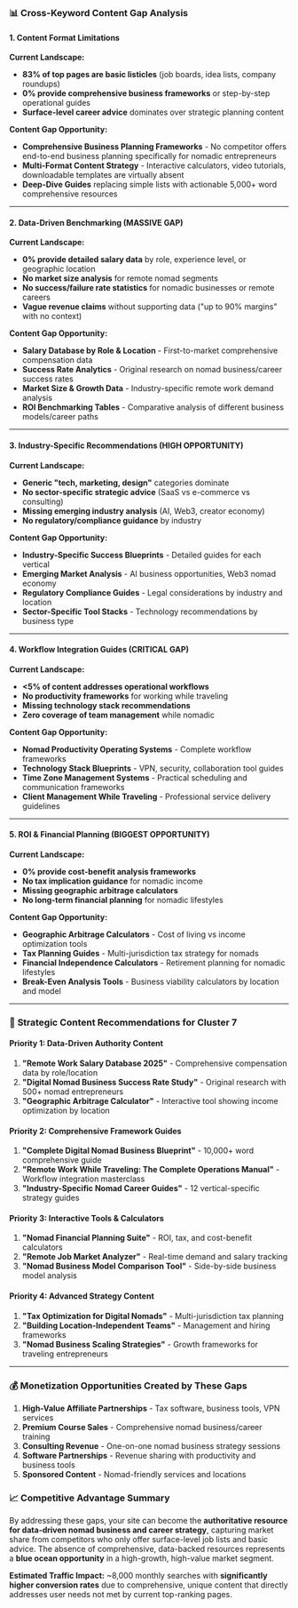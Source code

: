 ### 📊 **Cross-Keyword Content Gap Analysis**

#### **1. Content Format Limitations**

**Current Landscape:**
- **83% of top pages are basic listicles** (job boards, idea lists, company roundups)
- **0% provide comprehensive business frameworks** or step-by-step operational guides
- **Surface-level career advice** dominates over strategic planning content

**Content Gap Opportunity:**
- **Comprehensive Business Planning Frameworks** - No competitor offers end-to-end business planning specifically for nomadic entrepreneurs
- **Multi-Format Content Strategy** - Interactive calculators, video tutorials, downloadable templates are virtually absent
- **Deep-Dive Guides** replacing simple lists with actionable 5,000+ word comprehensive resources

---

#### **2. Data-Driven Benchmarking (MASSIVE GAP)**

**Current Landscape:**
- **0% provide detailed salary data** by role, experience level, or geographic location
- **No market size analysis** for remote nomad segments
- **No success/failure rate statistics** for nomadic businesses or remote careers
- **Vague revenue claims** without supporting data ("up to 90% margins" with no context)

**Content Gap Opportunity:**
- **Salary Database by Role & Location** - First-to-market comprehensive compensation data
- **Success Rate Analytics** - Original research on nomad business/career success rates
- **Market Size & Growth Data** - Industry-specific remote work demand analysis
- **ROI Benchmarking Tables** - Comparative analysis of different business models/career paths

---

#### **3. Industry-Specific Recommendations (HIGH OPPORTUNITY)**

**Current Landscape:**
- **Generic "tech, marketing, design"** categories dominate
- **No sector-specific strategic advice** (SaaS vs e-commerce vs consulting)
- **Missing emerging industry analysis** (AI, Web3, creator economy)
- **No regulatory/compliance guidance** by industry

**Content Gap Opportunity:**
- **Industry-Specific Success Blueprints** - Detailed guides for each vertical
- **Emerging Market Analysis** - AI business opportunities, Web3 nomad economy
- **Regulatory Compliance Guides** - Legal considerations by industry and location
- **Sector-Specific Tool Stacks** - Technology recommendations by business type

---

#### **4. Workflow Integration Guides (CRITICAL GAP)**

**Current Landscape:**
- **<5% of content addresses operational workflows**
- **No productivity frameworks** for working while traveling
- **Missing technology stack recommendations**
- **Zero coverage of team management** while nomadic

**Content Gap Opportunity:**
- **Nomad Productivity Operating Systems** - Complete workflow frameworks
- **Technology Stack Blueprints** - VPN, security, collaboration tool guides
- **Time Zone Management Systems** - Practical scheduling and communication frameworks
- **Client Management While Traveling** - Professional service delivery guidelines

---

#### **5. ROI & Financial Planning (BIGGEST OPPORTUNITY)**

**Current Landscape:**
- **0% provide cost-benefit analysis frameworks**
- **No tax implication guidance** for nomadic income
- **Missing geographic arbitrage calculators**
- **No long-term financial planning** for nomadic lifestyles

**Content Gap Opportunity:**
- **Geographic Arbitrage Calculators** - Cost of living vs income optimization tools
- **Tax Planning Guides** - Multi-jurisdiction tax strategy for nomads
- **Financial Independence Calculators** - Retirement planning for nomadic lifestyles
- **Break-Even Analysis Tools** - Business viability calculators by location and model

---

### 🎯 **Strategic Content Recommendations for Cluster 7**

#### **Priority 1: Data-Driven Authority Content**
1. **"Remote Work Salary Database 2025"** - Comprehensive compensation data by role/location
2. **"Digital Nomad Business Success Rate Study"** - Original research with 500+ nomad entrepreneurs
3. **"Geographic Arbitrage Calculator"** - Interactive tool showing income optimization by location

#### **Priority 2: Comprehensive Framework Guides**
1. **"Complete Digital Nomad Business Blueprint"** - 10,000+ word comprehensive guide
2. **"Remote Work While Traveling: The Complete Operations Manual"** - Workflow integration masterclass
3. **"Industry-Specific Nomad Career Guides"** - 12 vertical-specific strategy guides

#### **Priority 3: Interactive Tools & Calculators**
1. **"Nomad Financial Planning Suite"** - ROI, tax, and cost-benefit calculators
2. **"Remote Job Market Analyzer"** - Real-time demand and salary tracking
3. **"Nomad Business Model Comparison Tool"** - Side-by-side business model analysis

#### **Priority 4: Advanced Strategy Content**
1. **"Tax Optimization for Digital Nomads"** - Multi-jurisdiction tax planning
2. **"Building Location-Independent Teams"** - Management and hiring frameworks
3. **"Nomad Business Scaling Strategies"** - Growth frameworks for traveling entrepreneurs

---

### 💰 **Monetization Opportunities Created by These Gaps**

1. **High-Value Affiliate Partnerships** - Tax software, business tools, VPN services
2. **Premium Course Sales** - Comprehensive nomad business/career training
3. **Consulting Revenue** - One-on-one nomad business strategy sessions
4. **Software Partnerships** - Revenue sharing with productivity and business tools
5. **Sponsored Content** - Nomad-friendly services and locations

### 📈 **Competitive Advantage Summary**

By addressing these gaps, your site can become the **authoritative resource for data-driven nomad business and career strategy**, capturing market share from competitors who only offer surface-level job lists and basic advice. The absence of comprehensive, data-backed resources represents a **blue ocean opportunity** in a high-growth, high-value market segment.

**Estimated Traffic Impact:** ~8,000 monthly searches with **significantly higher conversion rates** due to comprehensive, unique content that directly addresses user needs not met by current top-ranking pages.